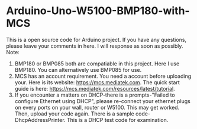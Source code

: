 # Arduino-Uno-W5100-BMP180-with-MCS
This is a open source code for Arduino project. If you have any questions, please leave your comments in here. I will response as soon as possibly.
Note:
1. BMP180 or BMP085 both are compatiable in this project. Here I use BMP180. You can alternatively use BMP085 for use. 
2. MCS has an account requirement. You need a account before uploading your. Here is its website: https://mcs.mediatek.com. The quick start guide is here: https://mcs.mediatek.com/resources/latest/tutorial.
3. If you encounter a matters on DHCP-there is a prompts-"Failed to configure Ethernet using DHCP", please re-connect your ethernet plugs on every ports on your wall, router or W5100. This may get worked. Then, upload your code again. There is a sample code-DhcpAddressPrinter. This is a DHCP test code for examination.   

